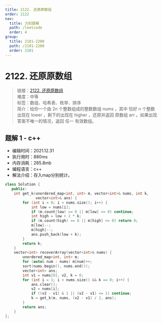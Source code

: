 ```yaml
---
title: 2122. 还原原数组
order: 2122
nav:
  title: 力扣题解
  path: /leetcode
  order: 4
group:
  title: 2101-2200
  path: /2101-2200
  order: 2101
---
```


# 2122. 还原原数组
    
> 链接：[2122. 还原原数组](https://leetcode-cn.com/problems/recover-the-original-array/)  
> 难度：中等  
> 标签：数组、哈希表、枚举、排序  
> 简介：给你一个由 2n 个整数组成的整数数组 nums ，其中 恰好 n 个整数出现在 lower ，剩下的出现在 higher ，还原并返回 原数组 arr 。如果出现答案不唯一的情况，返回 任一 有效数组。
      
## 题解 1 - c++
- 编辑时间：2021.12.31
- 执行用时：880ms
- 内存消耗：285.8mb
- 编程语言：c++
- 解法介绍：存入map分别统计。
```c++
class Solution {
   public:
    int get_k(unordered_map<int, int> m, vector<int>& nums, int k,
              vector<int>& ans) {
        for (int i = 0; i < nums.size(); i++) {
            int low = nums[i];
            if (m.count(low) == 0 || m[low] <= 0) continue;
            int high = low + 2 * k;
            if (m.count(high) == 0 || m[high] <= 0) return 0;
            m[low]--;
            m[high]--;
            ans.push_back(low + k);
        }
        return k;
    }
    vector<int> recoverArray(vector<int>& nums) {
        unordered_map<int, int> m;
        for (auto& num : nums) m[num]++;
        sort(nums.begin(), nums.end());
        vector<int> ans;
        int v1 = nums[0], v2, k = 0;
        for (int i = 1; i < nums.size() && k == 0; i++) {
            ans.clear();
            v2 = nums[i];
            if ((v2 - v1) & 1 || (v2 - v1) <= 1) continue;
            k = get_k(m, nums, (v2 - v1) / 2, ans);
        }
        return ans;
    }
};
```

      